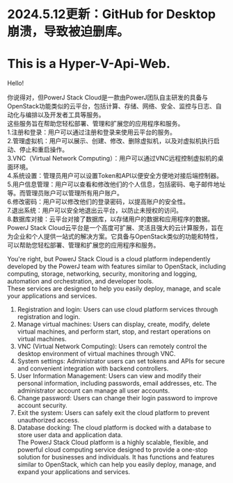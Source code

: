 # 2024.5.12更新：GitHub for Desktop崩溃，导致被迫删库。

# This is a Hyper-V-Api-Web.

Hello!

你说得对，但PowerJ Stack Cloud是一款由PowerJ团队自主研发的具备与OpenStack功能类似的云平台，包括计算、存储、网络、安全、监控与日志、自动化与编排以及开发者工具等服务。<br>
这些服务旨在帮助您轻松部署、管理和扩展您的应用程序和服务。<br>
    1.注册和登录：用户可以通过注册和登录来使用云平台的服务。<br>
    2.管理虚拟机：用户可以展示、创建、修改、删除虚拟机，以及对虚拟机执行启动、停止和重启操作。<br>
    3.VNC（Virtual Network Computing）：用户可以通过VNC远程控制虚拟机的桌面环境。<br>
    4.系统设置：管理员用户可以设置Token和API以便安全方便地对接后端控制器。<br>
    5.用户信息管理：用户可以查看和修改他们的个人信息，包括密码、电子邮件地址等。而管理员账户可以管理所有用户账户。<br>
    6.修改密码：用户可以修改他们的登录密码，以提高账户的安全性。<br>
    7.退出系统：用户可以安全地退出云平台，以防止未授权的访问。<br>
    8.数据库对接：云平台对接了数据库，以存储用户的数据和应用程序的数据。<br>
PowerJ Stack Cloud云平台是一个高度可扩展、灵活且强大的云计算服务，旨在为企业和个人提供一站式的解决方案。它具备与OpenStack类似的功能和特性，可以帮助您轻松部署、管理和扩展您的应用程序和服务。

You're right, but PowerJ Stack Cloud is a cloud platform independently developed by the PowerJ team with features similar to OpenStack, including computing, storage, networking, security, monitoring and logging, automation and orchestration, and developer tools.<Br>
These services are designed to help you easily deploy, manage, and scale your applications and services.<Br>
1. Registration and login: Users can use cloud platform services through registration and login.<Br>
2. Manage virtual machines: Users can display, create, modify, delete virtual machines, and perform start, stop, and restart operations on virtual machines.<Br>
3. VNC (Virtual Network Computing): Users can remotely control the desktop environment of virtual machines through VNC.<Br>
4. System settings: Administrator users can set tokens and APIs for secure and convenient integration with backend controllers.<Br>
5. User Information Management: Users can view and modify their personal information, including passwords, email addresses, etc. The administrator account can manage all user accounts.<Br>
6. Change password: Users can change their login password to improve account security.<Br>
7. Exit the system: Users can safely exit the cloud platform to prevent unauthorized access.<Br>
8. Database docking: The cloud platform is docked with a database to store user data and application data.<br>
The PowerJ Stack Cloud platform is a highly scalable, flexible, and powerful cloud computing service designed to provide a one-stop solution for businesses and individuals. It has functions and features similar to OpenStack, which can help you easily deploy, manage, and expand your applications and services.
